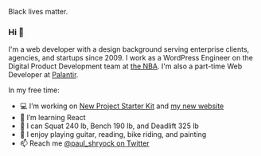 Black lives matter.

### Hi 👋

I'm a web developer with a design background serving enterprise clients, agencies, and startups since 2009. I work as a WordPress Engineer on the Digital Product Development team at [the NBA][nba]. I'm also a part-time Web Developer at [Palantir][palantir].

In my free time:

- 💻 I’m working on [New Project Starter Kit][npsk] and [my new website][pshry.com]
- 🌱 I’m learning React
- 💪 I can Squat 240 lb, Bench 190 lb, and Deadlift 325 lb
- 🎸 I enjoy playing guitar, reading, bike riding, and painting
- 📫 Reach me [@paul_shryock on Twitter][twitter]

[nba]: https://www.nba.com/
[palantir]: https://www.palantir.com/
[npsk]: https://github.com/paulshryock/New-Project-Starter-Kit
[pshry.com]: https://github.com/paulshryock/paul-shryock
[twitter]: https://twitter.com/paul_shryock
